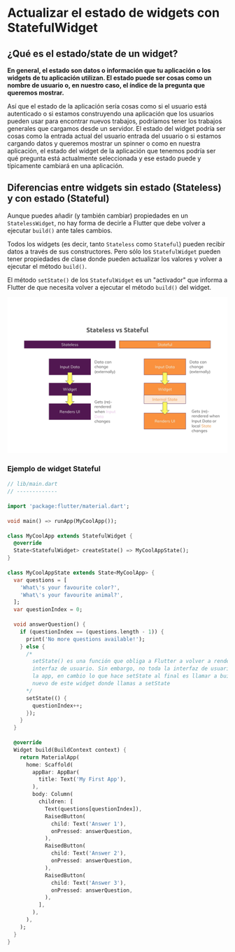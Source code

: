# Actualizar el estado de widgets con StatefulWidget

## ¿Qué es el estado/state de un widget?

**En general, el estado son datos o información que tu aplicación o los widgets de tu aplicación utilizan. El estado puede ser cosas como un nombre de usuario o, en nuestro caso, el índice de la pregunta que queremos mostrar.**

Así que el estado de la aplicación sería cosas como si el usuario está autenticado o si estamos construyendo una aplicación que los usuarios pueden usar para encontrar nuevos trabajos, podríamos tener los trabajos generales que cargamos desde un servidor. El estado del widget podría ser cosas como la entrada actual del usuario entrada del usuario o si estamos cargando datos y queremos mostrar un spinner o como en nuestra aplicación, el estado del widget de la aplicación que tenemos podría ser qué pregunta está actualmente seleccionada y ese estado puede y típicamente cambiará en una aplicación.

## Diferencias entre widgets sin estado (Stateless) y con estado (Stateful)

Aunque puedes añadir (y también cambiar) propiedades en un `StatelessWidget`, no hay forma de decirle a Flutter que debe volver a ejecutar `build()` ante tales cambios.

Todos los widgets (es decir, tanto `Stateless` como `Stateful`) pueden recibir datos a través de sus constructores. Pero sólo los `StatefulWidget` pueden tener propiedades de clase donde pueden actualizar los valores y volver a ejecutar el método `build()`.

El método `setState()` de los `StatefulWidget` es un "activador" que informa a Flutter de que necesita volver a ejecutar el método `build()` del widget.

![Stateless vs Stateful](/images/flutter-stateless-stateful-widgets-slide.jpg?raw=true "Stateless vs Stateful")

### Ejemplo de widget Stateful

```dart
// lib/main.dart
// -------------

import 'package:flutter/material.dart';

void main() => runApp(MyCoolApp());

class MyCoolApp extends StatefulWidget {
  @override
  State<StatefulWidget> createState() => MyCoolAppState();
}

class MyCoolAppState extends State<MyCoolApp> {
  var questions = [
    'What\'s your favourite color?',
    'What\'s your favourite animal?',
  ];
  var questionIndex = 0;

  void answerQuestion() {
    if (questionIndex == (questions.length - 1)) {
      print('No more questions available!');
    } else {
      /*
        setState() es una función que obliga a Flutter a volver a renderizar la 
        interfaz de usuario. Sin embargo, no toda la interfaz de usuario de toda 
        la app, en cambio lo que hace setState al final es llamar a build() de 
        nuevo de este widget donde llamas a setState
      */
      setState(() {
        questionIndex++;
      });
    }
  }

  @override
  Widget build(BuildContext context) {
    return MaterialApp(
      home: Scaffold(
        appBar: AppBar(
          title: Text('My First App'),
        ),
        body: Column(
          children: [
            Text(questions[questionIndex]),
            RaisedButton(
              child: Text('Answer 1'),
              onPressed: answerQuestion,
            ),
            RaisedButton(
              child: Text('Answer 2'),
              onPressed: answerQuestion,
            ),
            RaisedButton(
              child: Text('Answer 3'),
              onPressed: answerQuestion,
            ),
          ],
        ),
      ),
    );
  }
}
```